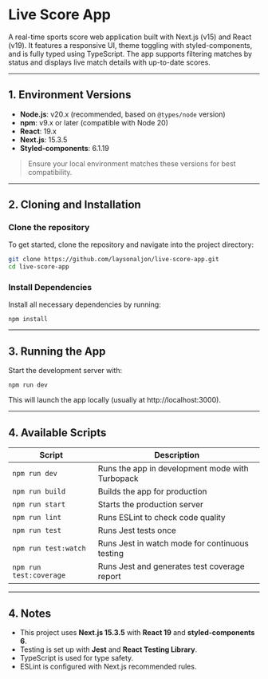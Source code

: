 # Live Score App
A real-time sports score web application built with Next.js (v15) and React (v19). It features a responsive UI, theme toggling with styled-components, and is fully typed using TypeScript. The app supports filtering matches by status and displays live match details with up-to-date scores.

---

## 1. Environment Versions

- **Node.js**: v20.x (recommended, based on `@types/node` version)
- **npm**: v9.x or later (compatible with Node 20)
- **React**: 19.x
- **Next.js**: 15.3.5
- **Styled-components**: 6.1.19

> Ensure your local environment matches these versions for best compatibility.

---

## 2. Cloning and Installation

### Clone the repository
To get started, clone the repository and navigate into the project directory:

```bash
git clone https://github.com/laysonaljon/live-score-app.git
cd live-score-app
```

### Install Dependencies

Install all necessary dependencies by running:

`` npm install ``

---

## 3. Running the App

Start the development server with:

`` npm run dev ``

This will launch the app locally (usually at http://localhost:3000).

---

## 4. Available Scripts

| Script               | Description                                         |
|----------------------|-----------------------------------------------------|
| `npm run dev`        | Runs the app in development mode with Turbopack     |
| `npm run build`      | Builds the app for production                        |
| `npm run start`      | Starts the production server                         |
| `npm run lint`       | Runs ESLint to check code quality                    |
| `npm run test`       | Runs Jest tests once                                 |
| `npm run test:watch` | Runs Jest in watch mode for continuous testing      |
| `npm run test:coverage` | Runs Jest and generates test coverage report    |

---

## 4. Notes

- This project uses **Next.js 15.3.5** with **React 19** and **styled-components 6**.
- Testing is set up with **Jest** and **React Testing Library**.
- TypeScript is used for type safety.
- ESLint is configured with Next.js recommended rules.
